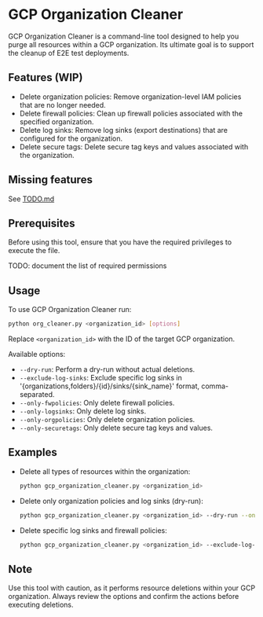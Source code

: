 # GCP Organization Cleaner

GCP Organization Cleaner is a command-line tool designed to help you purge all
resources within a GCP organization. Its ultimate goal is to support the
cleanup of E2E test deployments.

## Features (WIP)

- Delete organization policies: Remove organization-level IAM policies that are no longer needed.
- Delete firewall policies: Clean up firewall policies associated with the specified organization.
- Delete log sinks: Remove log sinks (export destinations) that are configured for the organization.
- Delete secure tags: Delete secure tag keys and values associated with the organization.

## Missing features

See [TODO.md](TODO.md)

## Prerequisites

Before using this tool, ensure that you have the required privileges to execute the file.

TODO: document the list of required permissions

## Usage

To use GCP Organization Cleaner run:

   ```bash
   python org_cleaner.py <organization_id> [options]
   ```

   Replace `<organization_id>` with the ID of the target GCP organization.

   Available options:

- `--dry-run`: Perform a dry-run without actual deletions.
- `--exclude-log-sinks`: Exclude specific log sinks in '{organizations,folders}/{id}/sinks/{sink_name}' format, comma-separated.
- `--only-fwpolicies`: Only delete firewall policies.
- `--only-logsinks`: Only delete log sinks.
- `--only-orgpolicies`: Only delete organization policies.
- `--only-securetags`: Only delete secure tag keys and values.

## Examples

- Delete all types of resources within the organization:

  ```sh
  python gcp_organization_cleaner.py <organization_id>
  ```

- Delete only organization policies and log sinks (dry-run):

  ```sh
  python gcp_organization_cleaner.py <organization_id> --dry-run --only-orgpolicies --only-logsinks
  ```

- Delete specific log sinks and firewall policies:

  ```sh
  python gcp_organization_cleaner.py <organization_id> --exclude-log-sinks=<sink1,sink2> --only-logsinks --only-fwpolicies
  ```

## Note

Use this tool with caution, as it performs resource deletions within your GCP organization. Always review the options and confirm the actions before executing deletions.
